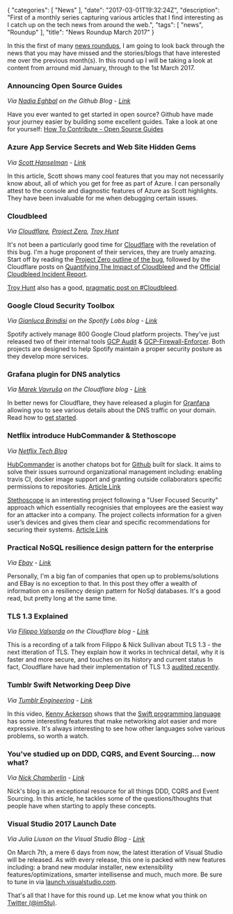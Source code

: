 {
   "categories": [ "News" ],
   "date": "2017-03-01T19:32:24Z",
   "description": "First of a monthly series capturing various articles that I find interesting as I catch up on the tech news from around the web.",
   "tags": [ "news", "Roundup" ],
   "title": "News Roundup March 2017"
}

In this the first of many [news roundups](/categories/news), I am going to look back through the news that you may have missed and the stories/blogs that have interested me over the previous month(s). In this round up I will be taking a look at content from arround mid January, through to the 1st March 2017.

<!--more-->

### Announcing Open Source Guides

*Via [Nadia Eghbal](https://github.com/nayafia) on the Github Blog - [Link](https://github.com/blog/2318-announcing-open-source-guides)*

Have you ever wanted to get started in open source? Github have made your journey easier by building some excellent guides. Take a look at one for yourself: [How To Contribute - Open Source Guides](https://opensource.guide/how-to-contribute/)

### Azure App Service Secrets and Web Site Hidden Gems

*Via [Scott Hanselman](https://www.hanselman.com) - [Link](https://www.hanselman.com/blog/AzureAppServiceSecretsAndWebSiteHiddenGems.aspx)*

In this article, Scott shows many cool features that you may not necessarily know about, all of which you get for free as part of Azure. I can personally attest to the console and diagnostic features of Azure as Scott highlights. They have been invaluable for me when debugging certain issues.

### Cloudbleed

*Via [Cloudflare](https://www.cloudflare.com/), [Project Zero](https://bugs.chromium.org/p/project-zero), [Troy Hunt](https://www.troyhunt.com/)*

It's not been a particularly good time for [Cloudflare](https://www.cloudflare.com/) with the revelation of this bug. I'm a huge proponent of their services, they are truely amazing. Start off by reading the [Project Zero outline of the bug](https://bugs.chromium.org/p/project-zero/issues/detail?id=1139), followed by the Cloudflare posts on [Quantifying The Impact of Cloudbleed](https://blog.cloudflare.com/quantifying-the-impact-of-cloudbleed/) and the [Official Cloudbleed Incident Report](https://blog.cloudflare.com/incident-report-on-memory-leak-caused-by-cloudflare-parser-bug/).

[Troy Hunt](https://www.troyhunt.com/) also has a good, [pragmatic post on #Cloudbleed](https://www.troyhunt.com/pragmatic-thoughts-on-cloudbleed/).

### Google Cloud Security Toolbox

*Via [Gianluca Brindisi](https://labs.spotify.com/author/gianlucaspotify/) on the Spotify Labs blog - [Link](https://labs.spotify.com/2017/02/22/google-cloud-security-toolbox/)*

Spotify actively manage 800 Google Cloud platform projects. They've just released two of their internal tools [GCP Audit](https://github.com/spotify/gcp-audit) & [GCP-Firewall-Enforcer](https://github.com/spotify/gcp-firewall-enforcer). Both projects are designed to help Spotify maintain a proper security posture as they develop more services.

### Grafana plugin for DNS analytics

*Via [Marek Vavruša](https://blog.cloudflare.com/author/marek/) on the Cloudflare blog - [Link](https://blog.cloudflare.com/grafana-plugin/)*

In better news for Cloudflare, they have released a plugin for [Granfana](http://grafana.org/) allowing you to see various details about the DNS traffic on your domain. Read how to [get started](https://support.cloudflare.com/hc/en-us/articles/115002722267).

### Netflix introduce HubCommander & Stethoscope

*Via [Netflix Tech Blog](http://techblog.netflix.com)*

[HubCommander](https://github.com/Netflix/hubcommander) is another chatops bot for [Github](https://github.com) built for slack. It aims to solve their issues surround organizational management including: enabling travis CI, docker image support and granting outside collaborators specific permissions to repositories. [Article Link](http://techblog.netflix.com/2017/02/introducing-hubcommander.html)

[Stethoscope](https://github.com/Netflix/Stethoscope) is an interesting project following a "User Focused Security" approach which essentially recognisies that employees are the easiest way for an attacker into a company. The project collects information for a given user’s devices and gives them clear and specific recommendations for securing their systems. [Article Link](http://techblog.netflix.com/2017/02/introducing-netflix-stethoscope.html)

### Practical NoSQL resilience design pattern for the enterprise

*Via [Ebay](http://www.ebaytechblog.com) - [Link](http://www.ebaytechblog.com/2017/02/14/practical-nosql-resilience-design-pattern-for-the-enterprise/)*

Personally, I'm a big fan of companies that open up to problems/solutions and EBay is no exception to that. In this post they offer a wealth of information on a resiliency design pattern for NoSql databases. It's a good read, but pretty long at the same time.

### TLS 1.3 Explained

*Via [Filippo Valsorda](https://blog.cloudflare.com/author/filippo/) on the Cloudflare blog - [Link](https://blog.cloudflare.com/tls-1-3-explained-by-the-cloudflare-crypto-team-at-33c3/)*

This is a recording of a talk from Filippo & Nick Sullivan about TLS 1.3 - the next itteration of TLS. They explain how it works in technical detail, why it is faster and more secure, and touches on its history and current status In fact, Cloudflare have had their implementation of TLS 1.3 [audited recently](https://blog.cloudflare.com/ncc-groups-cryptography-services-audit-of-tls-1-3/).

### Tumblr Swift Networking Deep Dive

*Via [Tumblr Engineering](https://engineering.tumblr.com) - [Link](https://engineering.tumblr.com/post/157614049236/deep-dive-into-networking-in-swift-swift-has-a)*

In this video, [Kenny Ackerson](https://twitter.com/pearapps) shows that the [Swift programming language](https://developer.apple.com/swift/) has some interesting features that make networking alot easier and more expressive. It's always interesting to see how other languages solve various problems, so worth a watch.

### You've studied up on DDD, CQRS, and Event Sourcing... now what?

*Via [Nick Chamberlin](https://buildplease.com/) - [Link](https://buildplease.com/pages/now-what/)*

Nick's blog is an exceptional resource for all things DDD, CQRS and Event Sourcing. In this article, he tackles some of the questions/thoughts that people have when starting to apply these concepts.

### Visual Studio 2017 Launch Date

*Via Julia Liuson on the Visual Studio Blog - [Link](https://blogs.msdn.microsoft.com/visualstudio/2017/02/09/visual-studio-2017-launch-event-and-20th-anniversary/)*

On March 7th, a mere 6 days from now, the latest itteration of Visual Studio will be released. As with every release, this one is packed with new features including: a brand new modular installer, new extensibility features/optimizations, smarter intellisense and much, much more. Be sure to tune in via [launch.visualstudio.com](https://launch.visualstudio.com/).

That's all that I have for this round up. Let me know what you think on [Twitter (@im5tu)](https://twitter.com/im5tu).
